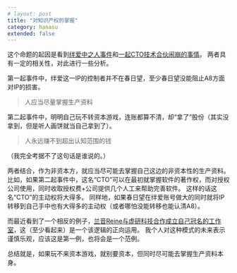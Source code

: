 ```yaml
---
# layout: post
title: "对知识产权的掌握"
category: hanasu
extended: false
---
```


这个命题的起因是看到[绊爱中之人事件](https://zh.moegirl.org.cn/%E7%BB%8A%E7%88%B1%E4%B8%AD%E4%B9%8B%E4%BA%BA%E4%BA%8B%E4%BB%B6)和[一起CTO技术合伙闹崩的事情](https://www.v2ex.com/t/690071)。
两者具有一定的相关性，对此进行一些分析。

第一起事件中，绊爱这一IP的控制者并不在春日望，至少春日望没能阻止A8方面对IP的损害。

> 人应当尽量掌握生产资料

第二起事件中，明明自己玩不转资本游戏，连账都算不清，却“拿了”股份（其实没拿到，但是听人画饼就当自己拿到了）。

> 人永远赚不到超出认知范围的钱

（我完全考据不了这句话是谁说的。）

两者结合，作为非资本方，就应当尽可能去掌握自己这边的非资本性的生产资料。
比如，如果第二起事件中，这名“CTO”可以在最初就掌握软件的著作权，而对授权公司使用，同时收取授权费+公司提供几个人工来帮助完善软件。
这样的话这名“CTO”的主动权将大得多。
同样地，如果春日望在绊爱账号做大的同时就将IP转移到自己手中也有大得多的主动权（或者哪怕没能转移也能认清A8）。

而最近看到了一个相反的例子，[兰音Reine与虚研科技合作成立自己冠名的工作室](https://www.bilibili.com/opus/850697850134200354)，这（至少看起来）是一个该逻辑的正向运用。
我个人对这种模式的未来表示谨慎乐观，应该这是第一例，也将会是一个范例。

总结就是，如果玩不来资本游戏，就别要资本，但同时尽可能去掌握生产资料本身。
